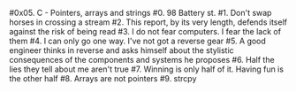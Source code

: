 #0x05. C - Pointers, arrays and strings
#0. 98 Battery st.
#1. Don't swap horses in crossing a stream
#2. This report, by its very length, defends itself against the risk of being read
#3. I do not fear computers. I fear the lack of them
#4. I can only go one way. I've not got a reverse gear
#5. A good engineer thinks in reverse and asks himself about the stylistic consequences of the components and systems he proposes
#6. Half the lies they tell about me aren't true
#7. Winning is only half of it. Having fun is the other half
#8. Arrays are not pointers
#9. strcpy

